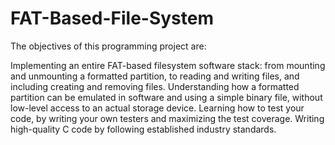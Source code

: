 # FAT-Based-File-System

The objectives of this programming project are:

Implementing an entire FAT-based filesystem software stack: from mounting and unmounting a formatted partition, to reading and writing files, and including creating and removing files.
Understanding how a formatted partition can be emulated in software and using a simple binary file, without low-level access to an actual storage device.
Learning how to test your code, by writing your own testers and maximizing the test coverage.
Writing high-quality C code by following established industry standards.
